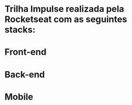 # Trilha Impulse realizada pela Rocketseat com as seguintes stacks:

# Front-end
# Back-end
# Mobile